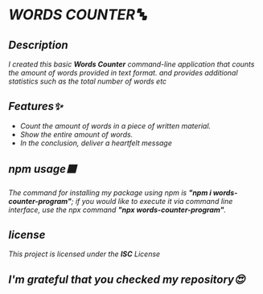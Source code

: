 <i>
<h1>WORDS COUNTER🔤</h1>
<h2>Description</h2>
<p> I created this basic <b>Words Counter</b> command-line application that counts the amount of words provided  in text format.
  and provides additional statistics such as the total number of words etc  </p>

<h2>Features✨</h2>
<ul>
    <li>Count the amount of words in a piece of written material.</li>
    <li>Show the entire amount of words.</li>
    <li>In the conclusion, deliver a heartfelt message</li>
</ul>
<h2>npm usage🟥</h2>
<p>The command for installing my package using npm is <b>"npm i words-counter-program"</b>; 
if you would like to execute it via command line interface, use the npx command <b>"npx words-counter-program"</b>.</p>

<h2>license</h2>
<p>This project is licensed under the <b>ISC</b> License </p>
<h2>I'm grateful that you checked my repository😍 </h2>
</i>
  
